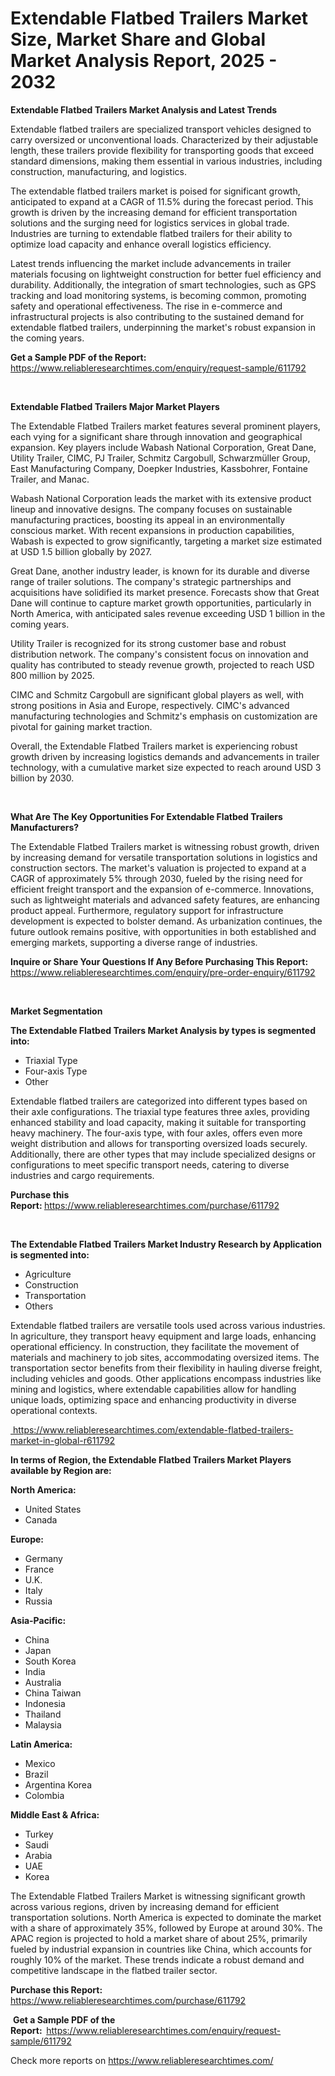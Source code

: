 <p><h1>Extendable Flatbed Trailers Market Size, Market Share and Global Market Analysis Report, 2025 - 2032</h1></p><p><strong>Extendable Flatbed Trailers Market Analysis and Latest Trends</strong></p>
<p><p>Extendable flatbed trailers are specialized transport vehicles designed to carry oversized or unconventional loads. Characterized by their adjustable length, these trailers provide flexibility for transporting goods that exceed standard dimensions, making them essential in various industries, including construction, manufacturing, and logistics.</p><p>The extendable flatbed trailers market is poised for significant growth, anticipated to expand at a CAGR of 11.5% during the forecast period. This growth is driven by the increasing demand for efficient transportation solutions and the surging need for logistics services in global trade. Industries are turning to extendable flatbed trailers for their ability to optimize load capacity and enhance overall logistics efficiency.</p><p>Latest trends influencing the market include advancements in trailer materials focusing on lightweight construction for better fuel efficiency and durability. Additionally, the integration of smart technologies, such as GPS tracking and load monitoring systems, is becoming common, promoting safety and operational effectiveness. The rise in e-commerce and infrastructural projects is also contributing to the sustained demand for extendable flatbed trailers, underpinning the market's robust expansion in the coming years.</p></p>
<p><strong>Get a Sample PDF of the Report:&nbsp;</strong> <a href="https://www.reliableresearchtimes.com/enquiry/request-sample/611792?utm_campaign=2275&utm_medium=2&utm_source=Github&utm_content=ia&utm_term=23032025&utm_id=extendable-flatbed-trailers">https://www.reliableresearchtimes.com/enquiry/request-sample/611792</a></p>
<p>&nbsp;</p>
<p><strong>Extendable Flatbed Trailers Major Market Players</strong></p>
<p><p>The Extendable Flatbed Trailers market features several prominent players, each vying for a significant share through innovation and geographical expansion. Key players include Wabash National Corporation, Great Dane, Utility Trailer, CIMC, PJ Trailer, Schmitz Cargobull, Schwarzmüller Group, East Manufacturing Company, Doepker Industries, Kassbohrer, Fontaine Trailer, and Manac.</p><p>Wabash National Corporation leads the market with its extensive product lineup and innovative designs. The company focuses on sustainable manufacturing practices, boosting its appeal in an environmentally conscious market. With recent expansions in production capabilities, Wabash is expected to grow significantly, targeting a market size estimated at USD 1.5 billion globally by 2027.</p><p>Great Dane, another industry leader, is known for its durable and diverse range of trailer solutions. The company's strategic partnerships and acquisitions have solidified its market presence. Forecasts show that Great Dane will continue to capture market growth opportunities, particularly in North America, with anticipated sales revenue exceeding USD 1 billion in the coming years.</p><p>Utility Trailer is recognized for its strong customer base and robust distribution network. The company's consistent focus on innovation and quality has contributed to steady revenue growth, projected to reach USD 800 million by 2025. </p><p>CIMC and Schmitz Cargobull are significant global players as well, with strong positions in Asia and Europe, respectively. CIMC's advanced manufacturing technologies and Schmitz's emphasis on customization are pivotal for gaining market traction.</p><p>Overall, the Extendable Flatbed Trailers market is experiencing robust growth driven by increasing logistics demands and advancements in trailer technology, with a cumulative market size expected to reach around USD 3 billion by 2030.</p></p>
<p>&nbsp;</p>
<p><strong>What Are The Key Opportunities For Extendable Flatbed Trailers Manufacturers?</strong></p>
<p><p>The Extendable Flatbed Trailers market is witnessing robust growth, driven by increasing demand for versatile transportation solutions in logistics and construction sectors. The market's valuation is projected to expand at a CAGR of approximately 5% through 2030, fueled by the rising need for efficient freight transport and the expansion of e-commerce. Innovations, such as lightweight materials and advanced safety features, are enhancing product appeal. Furthermore, regulatory support for infrastructure development is expected to bolster demand. As urbanization continues, the future outlook remains positive, with opportunities in both established and emerging markets, supporting a diverse range of industries.</p></p>
<p><strong>Inquire or Share Your Questions If Any Before Purchasing This Report:</strong> <a href="https://www.reliableresearchtimes.com/enquiry/pre-order-enquiry/611792?utm_campaign=2275&utm_medium=2&utm_source=Github&utm_content=ia&utm_term=23032025&utm_id=extendable-flatbed-trailers">https://www.reliableresearchtimes.com/enquiry/pre-order-enquiry/611792</a></p>
<p>&nbsp;</p>
<p><strong>Market Segmentation</strong></p>
<p><strong>The Extendable Flatbed Trailers Market Analysis by types is segmented into:</strong></p>
<p><ul><li>Triaxial Type</li><li>Four-axis Type</li><li>Other</li></ul></p>
<p><p>Extendable flatbed trailers are categorized into different types based on their axle configurations. The triaxial type features three axles, providing enhanced stability and load capacity, making it suitable for transporting heavy machinery. The four-axis type, with four axles, offers even more weight distribution and allows for transporting oversized loads securely. Additionally, there are other types that may include specialized designs or configurations to meet specific transport needs, catering to diverse industries and cargo requirements.</p></p>
<p><strong>Purchase this Report:&nbsp;</strong><a href="https://www.reliableresearchtimes.com/purchase/611792?utm_campaign=2275&utm_medium=2&utm_source=Github&utm_content=ia&utm_term=23032025&utm_id=extendable-flatbed-trailers">https://www.reliableresearchtimes.com/purchase/611792</a></p>
<p>&nbsp;</p>
<p><strong>The Extendable Flatbed Trailers Market Industry Research by Application is segmented into:</strong></p>
<p><ul><li>Agriculture</li><li>Construction</li><li>Transportation</li><li>Others</li></ul></p>
<p><p>Extendable flatbed trailers are versatile tools used across various industries. In agriculture, they transport heavy equipment and large loads, enhancing operational efficiency. In construction, they facilitate the movement of materials and machinery to job sites, accommodating oversized items. The transportation sector benefits from their flexibility in hauling diverse freight, including vehicles and goods. Other applications encompass industries like mining and logistics, where extendable capabilities allow for handling unique loads, optimizing space and enhancing productivity in diverse operational contexts.</p></p>
<p><a href="https://www.reliableresearchtimes.com/extendable-flatbed-trailers-market-in-global-r611792?utm_campaign=2275&utm_medium=2&utm_source=Github&utm_content=ia&utm_term=23032025&utm_id=extendable-flatbed-trailers">&nbsp;https://www.reliableresearchtimes.com/extendable-flatbed-trailers-market-in-global-r611792</a></p>
<p><strong>In terms of Region, the Extendable Flatbed Trailers Market Players available by Region are:</strong></p>
<p>
    <p> <strong> North America: </strong>
        <ul>
            <li>United States</li>
            <li>Canada</li>
        </ul>
        </p> 
    <p> <strong> Europe: </strong>
        <ul>
            <li>Germany</li>
            <li>France</li>
            <li>U.K.</li>
            <li>Italy</li>
            <li>Russia</li>
        </ul>
        </p> 
    <p> <strong> Asia-Pacific: </strong>
        <ul>
            <li>China</li>
            <li>Japan</li>
            <li>South Korea</li>
            <li>India</li>
            <li>Australia</li>
            <li>China Taiwan</li>
            <li>Indonesia</li>
            <li>Thailand</li>
            <li>Malaysia</li>
        </ul>
        </p> 
    <p> <strong> Latin America: </strong>
        <ul>
            <li>Mexico</li>
            <li>Brazil</li>
            <li>Argentina Korea</li>
            <li>Colombia</li>
        </ul>
        </p> 
    <p> <strong> Middle East & Africa: </strong>
        <ul>
            <li>Turkey</li>
            <li>Saudi</li>
            <li>Arabia</li>
            <li>UAE</li>
            <li>Korea</li>
        </ul>
    </p>
    </p>
<p><p>The Extendable Flatbed Trailers Market is witnessing significant growth across various regions, driven by increasing demand for efficient transportation solutions. North America is expected to dominate the market with a share of approximately 35%, followed by Europe at around 30%. The APAC region is projected to hold a market share of about 25%, primarily fueled by industrial expansion in countries like China, which accounts for roughly 10% of the market. These trends indicate a robust demand and competitive landscape in the flatbed trailer sector.</p></p>
<p><strong>Purchase this Report: </strong><a href="https://www.reliableresearchtimes.com/purchase/611792?utm_campaign=2275&utm_medium=2&utm_source=Github&utm_content=ia&utm_term=23032025&utm_id=extendable-flatbed-trailers">https://www.reliableresearchtimes.com/purchase/611792</a></p>
<p>&nbsp;<strong>Get a Sample PDF of the Report:&nbsp;&nbsp;</strong><a href="https://www.reliableresearchtimes.com/enquiry/request-sample/611792?utm_campaign=2275&utm_medium=2&utm_source=Github&utm_content=ia&utm_term=23032025&utm_id=extendable-flatbed-trailers">https://www.reliableresearchtimes.com/enquiry/request-sample/611792</a></p>
<p><strong></strong></p>
<p>Check more reports on <a href="https://www.reliableresearchtimes.com/?utm_campaign=2275&utm_medium=2&utm_source=Github&utm_content=ia&utm_term=23032025&utm_id=extendable-flatbed-trailers">https://www.reliableresearchtimes.com/</a></p>